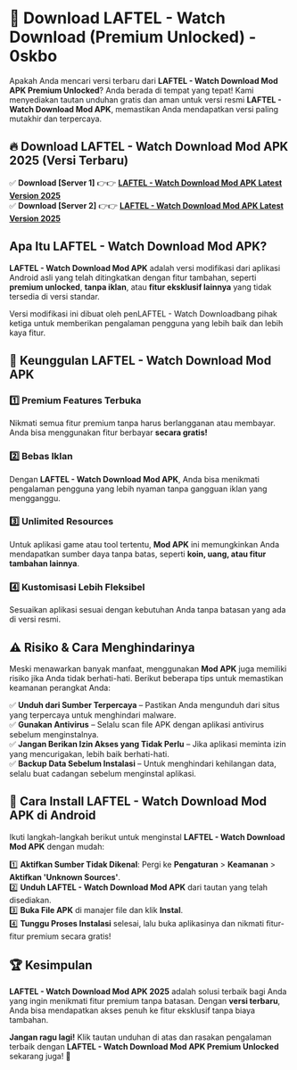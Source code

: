 # 🎯 Download LAFTEL - Watch Download (Premium Unlocked) -  0skbo

Apakah Anda mencari versi terbaru dari **LAFTEL - Watch Download Mod APK Premium Unlocked**? Anda berada di tempat yang tepat! Kami menyediakan tautan unduhan gratis dan aman untuk versi resmi **LAFTEL - Watch Download Mod APK**, memastikan Anda mendapatkan versi paling mutakhir dan terpercaya.

## 🔥 Download LAFTEL - Watch Download Mod APK 2025 (Versi Terbaru)

✅ **Download [Server 1]** 👉👉 [**LAFTEL - Watch Download Mod APK Latest Version 2025**](https://momento.my/?title=LAFTEL_-_Watch_Download)  
✅ **Download [Server 2]** 👉👉 [**LAFTEL - Watch Download Mod APK Latest Version 2025**](https://momento.my/?title=LAFTEL_-_Watch_Download)  

## Apa Itu LAFTEL - Watch Download Mod APK?

**LAFTEL - Watch Download Mod APK** adalah versi modifikasi dari aplikasi Android asli yang telah ditingkatkan dengan fitur tambahan, seperti **premium unlocked**, **tanpa iklan**, atau **fitur eksklusif lainnya** yang tidak tersedia di versi standar.

Versi modifikasi ini dibuat oleh penLAFTEL - Watch Downloadbang pihak ketiga untuk memberikan pengalaman pengguna yang lebih baik dan lebih kaya fitur.

## 🎯 Keunggulan LAFTEL - Watch Download Mod APK

### 1️⃣ Premium Features Terbuka
Nikmati semua fitur premium tanpa harus berlangganan atau membayar. Anda bisa menggunakan fitur berbayar **secara gratis!**

### 2️⃣ Bebas Iklan
Dengan **LAFTEL - Watch Download Mod APK**, Anda bisa menikmati pengalaman pengguna yang lebih nyaman tanpa gangguan iklan yang mengganggu.

### 3️⃣ Unlimited Resources
Untuk aplikasi game atau tool tertentu, **Mod APK** ini memungkinkan Anda mendapatkan sumber daya tanpa batas, seperti **koin, uang, atau fitur tambahan lainnya**.

### 4️⃣ Kustomisasi Lebih Fleksibel
Sesuaikan aplikasi sesuai dengan kebutuhan Anda tanpa batasan yang ada di versi resmi.

## ⚠️ Risiko & Cara Menghindarinya

Meski menawarkan banyak manfaat, menggunakan **Mod APK** juga memiliki risiko jika Anda tidak berhati-hati. Berikut beberapa tips untuk memastikan keamanan perangkat Anda:

✅ **Unduh dari Sumber Terpercaya** – Pastikan Anda mengunduh dari situs yang terpercaya untuk menghindari malware.  
✅ **Gunakan Antivirus** – Selalu scan file APK dengan aplikasi antivirus sebelum menginstalnya.  
✅ **Jangan Berikan Izin Akses yang Tidak Perlu** – Jika aplikasi meminta izin yang mencurigakan, lebih baik berhati-hati.  
✅ **Backup Data Sebelum Instalasi** – Untuk menghindari kehilangan data, selalu buat cadangan sebelum menginstal aplikasi.

## 📌 Cara Install LAFTEL - Watch Download Mod APK di Android

Ikuti langkah-langkah berikut untuk menginstal **LAFTEL - Watch Download Mod APK** dengan mudah:

1️⃣ **Aktifkan Sumber Tidak Dikenal**: Pergi ke **Pengaturan** > **Keamanan** > **Aktifkan 'Unknown Sources'**.  
2️⃣ **Unduh LAFTEL - Watch Download Mod APK** dari tautan yang telah disediakan.  
3️⃣ **Buka File APK** di manajer file dan klik **Instal**.  
4️⃣ **Tunggu Proses Instalasi** selesai, lalu buka aplikasinya dan nikmati fitur-fitur premium secara gratis!

## 🏆 Kesimpulan

**LAFTEL - Watch Download Mod APK 2025** adalah solusi terbaik bagi Anda yang ingin menikmati fitur premium tanpa batasan. Dengan **versi terbaru**, Anda bisa mendapatkan akses penuh ke fitur eksklusif tanpa biaya tambahan.

**Jangan ragu lagi!** Klik tautan unduhan di atas dan rasakan pengalaman terbaik dengan **LAFTEL - Watch Download Mod APK Premium Unlocked** sekarang juga! 🚀
